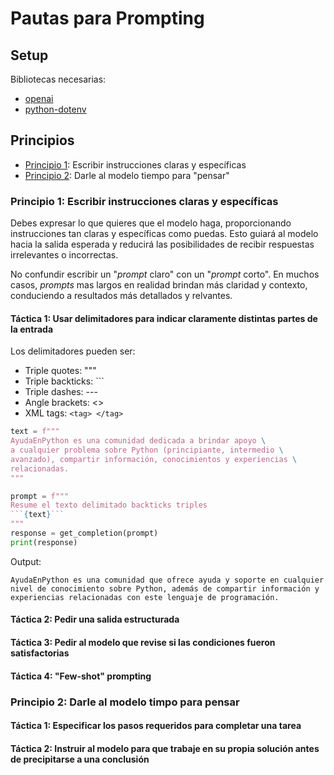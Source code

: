 # Pautas para Prompting

## Setup

Bibliotecas necesarias:
- [openai](https://pypi.org/project/openai/)
- [python-dotenv](https://pypi.org/project/python-dotenv/)


## Principios

- [Principio 1](#principio-1-escribir-instrucciones-claras-y-específicas): Escribir instrucciones claras y específicas
- [Principio 2](#principio-2-darle-al-modelo-timpo-para-pensar): Darle al modelo tiempo para "pensar"

### Principio 1: Escribir instrucciones claras y específicas

Debes expresar lo que quieres que el modelo haga, proporcionando instrucciones tan claras y específicas como puedas. Esto guiará al modelo hacia la salida esperada y reducirá las posibilidades de recibir respuestas irrelevantes o incorrectas.

No confundir escribir un "_prompt_ claro" con un "_prompt_ corto". En muchos casos, _prompts_ mas largos en realidad brindan más claridad y contexto, conduciendo a resultados más detallados y relvantes.

#### Táctica 1: Usar delimitadores para indicar claramente distintas partes de la entrada

Los delimitadores pueden ser:
- Triple quotes: """
- Triple backticks: ```
- Triple dashes: ---
- Angle brackets: <>
- XML tags: `<tag> </tag>`

```python
text = f"""
AyudaEnPython es una comunidad dedicada a brindar apoyo \
a cualquier problema sobre Python (principiante, intermedio \
avanzado), compartir información, conocimientos y experiencias \
relacionadas.
"""

prompt = f"""
Resume el texto delimitado backticks triples
```{text}```
"""
response = get_completion(prompt)
print(response)
```

Output:

```
AyudaEnPython es una comunidad que ofrece ayuda y soporte en cualquier nivel de conocimiento sobre Python, además de compartir información y experiencias relacionadas con este lenguaje de programación.
```

#### Táctica 2: Pedir una salida estructurada

#### Táctica 3: Pedir al modelo que revise si las condiciones fueron satisfactorias

#### Táctica 4: "Few-shot" prompting

### Principio 2: Darle al modelo timpo para pensar

#### Táctica 1: Especificar los pasos requeridos para completar una tarea

#### Táctica 2: Instruir al modelo para que trabaje en su propia solución antes de precipitarse a una conclusión
